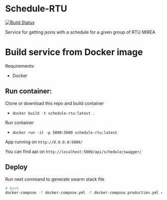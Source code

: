 # Schedule-RTU

[![Build Status](https://dev.azure.com/rtuitlab/RTU%20IT%20Lab/_apis/build/status/RTUITLab.Schedule-RTU-API?branchName=master)](https://dev.azure.com/rtuitlab/RTU%20IT%20Lab/_build/latest?definitionId=159&branchName=master)

Service for getting jsons with a schedule for a given group of RTU MIREA

# Build service from Docker image
Requirements:
* Docker

## Run container:

Clone or download this repo and build container 
* ```docker build -t schedule-rtu:latest .```

Run container
* ```docker run -it -p 5000:5000 schedule-rtu:latest```

App running on ```http://0.0.0.0:5000/```

You can find api on ```http://localhost:5000/api/schedule/swagger/ ```

## Deploy

Run next command to generate swarm stack file
```bash
# bash
docker-compose -f docker-compose.yml -f docker-compose.production.yml config | sed "s/[0-9]\+\.[0-9]\+$/'\0'/g" >| stack.yml
```
